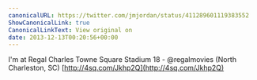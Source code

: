 ```yaml
---
canonicalURL: https://twitter.com/jmjordan/status/411289601119383552
ShowCanonicalLink: true
CanonicalLinkText: View original on
date: 2013-12-13T00:20:56+00:00
---
```

I'm at Regal Charles Towne Square Stadium 18 - @regalmovies (North Charleston, SC) [http://4sq.com/Jkhp2Q](http://4sq.com/Jkhp2Q)